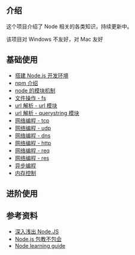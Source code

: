 ## 介绍

这个项目介绍了 Node 相关的各类知识，持续更新中。

该项目对 Windows 不友好，对 Mac 友好

##   基础使用

+   [搭建 Node.js 开发环境](./搭建Node.js开发环境)
+   [npm 介绍](./npm介绍)
+   [node 的模块机制](./node的模块机制)
+   [文件操作 - fs](./文件操作-fs)
+   [url 解析 - url 模块](./url解析-url模块)
+   [url 解析 - querystring 模块](./url解析-querystring模块)
+   [网络编程 - tcp](./网络编程-tcp)
+   [网络编程 - udp](./网络编程-udp)
+   [网络编程 - dns](./网络编程-dns)
+   [网络编程 - http](./网络编程-http)
+   [网络编程 - req](./网络编程-req)
+   [网络编程 - res](./网络编程-res)
+   [异步编程](./异步编程)
+   [内存控制](./内存控制)

##   进阶使用

## 参考资料

+   [深入浅出 Node.JS](https://www.amazon.cn/dp/B00GOM5IL4/ref=sr_1_1?ie=UTF8&qid=1523943449&sr=8-1&keywords=%E6%B7%B1%E5%85%A5%E6%B5%85%E5%87%BAnode.js)
+   [Node.js 包教不包会](https://github.com/alsotang/node-lessons)
+   [Node learning guide](https://github.com/chyingp/nodejs-learning-guide/blob/master/README.md)
